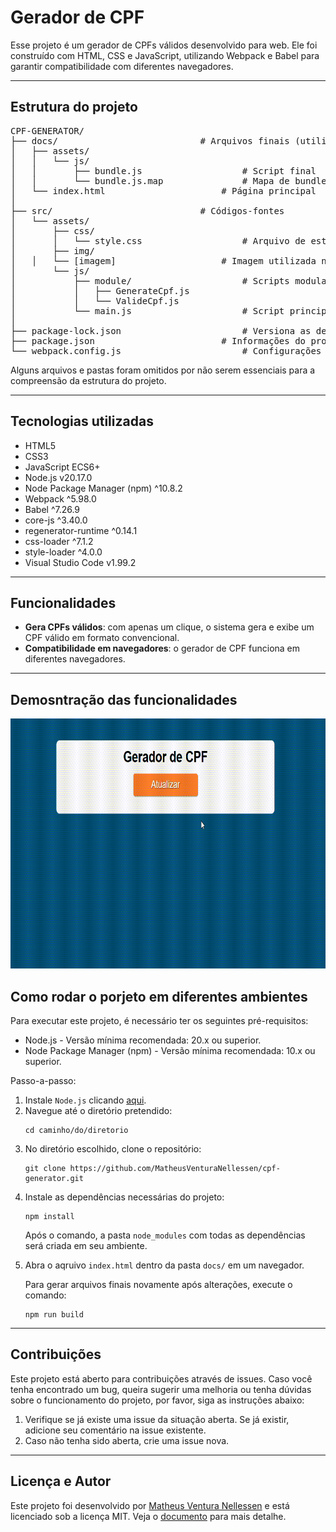 <h1>Gerador de CPF</h1>
<p>Esse projeto é um gerador de CPFs válidos desenvolvido para web. Ele foi construído com HTML, CSS e JavaScript, utilizando Webpack e Babel para garantir compatibilidade com diferentes navegadores.</p>

<hr>

<h2>Estrutura do projeto</h2>
<pre>
CPF-GENERATOR/
├── docs/							# Arquivos finais (utilizados para funcionamento do projeto e para deploy no GitHub Pages)
│	├── assets/
│	│   └── js/
│	│       ├── bundle.js					# Script final
│	│       └── bundle.js.map				# Mapa de bundle.js
│	└── index.html						# Página principal 
│
├── src/							# Códigos-fontes
│   └── assets/
│       ├── css/
│       │   └── style.css					# Arquivo de estilo
│       ├── img/
│	│   └── [imagem]					# Imagem utilizada no projeto
│       └── js/
│           ├── module/						# Scripts modularizados
│           │   ├── GenerateCpf.js
│           │   └── ValideCpf.js
│           └── main.js						# Script principal
│
├── package-lock.json						# Versiona as dependências exatas do projeto
├── package.json						# Informações do projeto, dependências e scripts npm
└── webpack.config.js						# Configurações do Webpack
</pre>
<p>Alguns arquivos e pastas foram omitidos por não serem essenciais para a compreensão da estrutura do projeto.</p>

<hr>

<h2>Tecnologias utilizadas</h2>
<ul>
	<li>HTML5</li>
	<li>CSS3</li>
	<li>JavaScript ECS6+</li>
	<li>Node.js v20.17.0</li>
	<li>Node Package Manager (npm) ^10.8.2</li>
	<li>Webpack ^5.98.0</li>
	<li>Babel ^7.26.9</li>
	<li>core-js ^3.40.0</li>
	<li>regenerator-runtime ^0.14.1</li>
	<li>css-loader ^7.1.2</li>
	<li>style-loader ^4.0.0</li>
 	<li>Visual Studio Code v1.99.2</li>
</ul>

<hr>

<h2>Funcionalidades</h2>
<ul>
	<li><strong>Gera CPFs válidos</strong>: com apenas um clique, o sistema gera e exibe um CPF válido em formato convencional.</li>
	<li><strong>Compatibilidade em navegadores</strong>: o gerador de CPF funciona em diferentes navegadores.</li>
</ul>

<hr>

<h2>Demosntração das funcionalidades</h2>
<div align="center">
	<img src="./src/assets/img/demonstration.gif" alt="demonstração das funcionalidades do site" height="400px">
</div>

<h2>Como rodar o porjeto em diferentes ambientes</h2>
<p>Para executar este projeto, é necessário ter os seguintes pré-requisitos:</p>
<ul>
	<li>Node.js - Versão mínima recomendada: 20.x ou superior.</li>
	<li>Node Package Manager (npm) - Versão mínima recomendada: 10.x ou superior.</li>
</ul>
<p>Passo-a-passo:</p>
<ol>
	<li>Instale <code>Node.js</code> clicando <a href="https://nodejs.org/en/download" target="_blank">aqui</a>.</li>
	<li>Navegue até o diretório pretendido:</li>
	<pre><code>cd caminho/do/diretorio</code></pre>
	<li>No diretório escolhido, clone o repositório:</li>
	<pre><code>git clone https://github.com/MatheusVenturaNellessen/cpf-generator.git</code></pre>
	<li>Instale as dependências necessárias do projeto:</li>
	<pre><code>npm install</code></pre>
	<p>Após o comando, a pasta <code>node_modules</code> com todas as dependências será criada em seu ambiente.</p>
	<li>Abra o aqruivo <code>index.html</code> dentro da pasta <code>docs/</code> em um navegador.</li>
	<p>Para gerar arquivos finais novamente após alterações, execute o comando:</p>
	<pre><code>npm run build</code></pre>
</ol>

<hr>

<h2>Contribuições</h2>
<p>Este projeto está aberto para contribuições através de issues. Caso você tenha encontrado um bug, queira sugerir uma melhoria ou tenha dúvidas sobre o funcionamento do projeto, por favor, siga as instruções abaixo:</p>
<ol>
    <li>Verifique se já existe uma issue da situação aberta. Se já existir, adicione seu comentário na issue existente.
    <li>Caso não tenha sido aberta, crie uma issue nova.
</ol>

<hr>

<h2>Licença e Autor</h2>
<p>Este projeto foi desenvolvido por <a href="https://www.linkedin.com/in/matheus-ventura-nellessen/">Matheus Ventura Nellessen</a> e está licenciado sob a licença MIT. Veja o <a href="./LICENSE">documento</a> para mais detalhe.</p>
